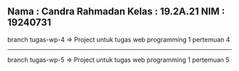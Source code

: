 Nama : Candra Rahmadan
Kelas : 19.2A.21
NIM : 19240731
---

branch tugas-wp-4 => Project untuk tugas web programming 1 pertemuan 4

---

branch tugas-wp-5 => Project untuk tugas web programming 1 pertemuan 5
